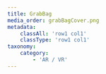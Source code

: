 ```yaml
---
title: GrabBag
media_order: grabBagCover.png
metadata:
    classAll: 'row1 col1'
    classType: 'row1 col1'
taxonomy:
    category:
        - 'AR / VR'
---
```


